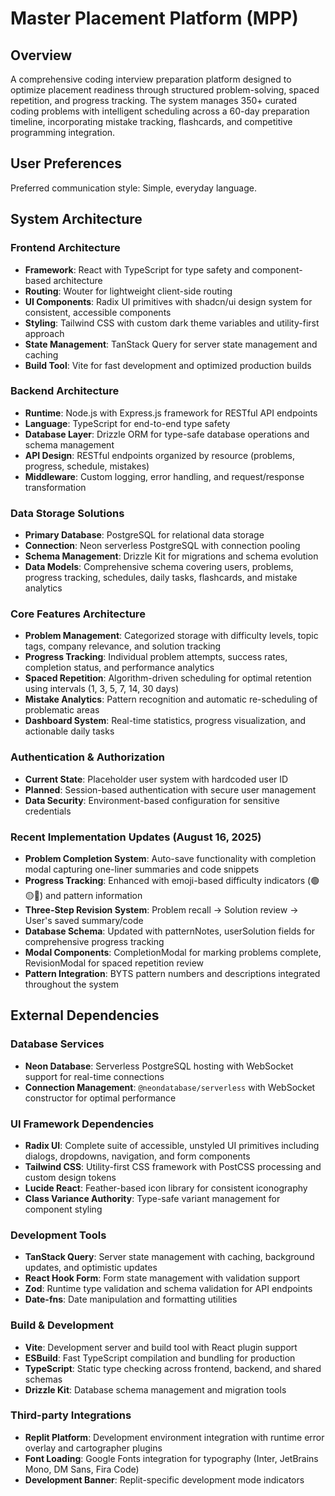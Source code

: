 # Master Placement Platform (MPP)

## Overview

A comprehensive coding interview preparation platform designed to optimize placement readiness through structured problem-solving, spaced repetition, and progress tracking. The system manages 350+ curated coding problems with intelligent scheduling across a 60-day preparation timeline, incorporating mistake tracking, flashcards, and competitive programming integration.

## User Preferences

Preferred communication style: Simple, everyday language.

## System Architecture

### Frontend Architecture
- **Framework**: React with TypeScript for type safety and component-based architecture
- **Routing**: Wouter for lightweight client-side routing
- **UI Components**: Radix UI primitives with shadcn/ui design system for consistent, accessible components
- **Styling**: Tailwind CSS with custom dark theme variables and utility-first approach
- **State Management**: TanStack Query for server state management and caching
- **Build Tool**: Vite for fast development and optimized production builds

### Backend Architecture
- **Runtime**: Node.js with Express.js framework for RESTful API endpoints
- **Language**: TypeScript for end-to-end type safety
- **Database Layer**: Drizzle ORM for type-safe database operations and schema management
- **API Design**: RESTful endpoints organized by resource (problems, progress, schedule, mistakes)
- **Middleware**: Custom logging, error handling, and request/response transformation

### Data Storage Solutions
- **Primary Database**: PostgreSQL for relational data storage
- **Connection**: Neon serverless PostgreSQL with connection pooling
- **Schema Management**: Drizzle Kit for migrations and schema evolution
- **Data Models**: Comprehensive schema covering users, problems, progress tracking, schedules, daily tasks, flashcards, and mistake analytics

### Core Features Architecture
- **Problem Management**: Categorized storage with difficulty levels, topic tags, company relevance, and solution tracking
- **Progress Tracking**: Individual problem attempts, success rates, completion status, and performance analytics
- **Spaced Repetition**: Algorithm-driven scheduling for optimal retention using intervals (1, 3, 5, 7, 14, 30 days)
- **Mistake Analytics**: Pattern recognition and automatic re-scheduling of problematic areas
- **Dashboard System**: Real-time statistics, progress visualization, and actionable daily tasks

### Authentication & Authorization
- **Current State**: Placeholder user system with hardcoded user ID
- **Planned**: Session-based authentication with secure user management
- **Data Security**: Environment-based configuration for sensitive credentials

### Recent Implementation Updates (August 16, 2025)
- **Problem Completion System**: Auto-save functionality with completion modal capturing one-liner summaries and code snippets
- **Progress Tracking**: Enhanced with emoji-based difficulty indicators (🟢🟡🔴) and pattern information
- **Three-Step Revision System**: Problem recall → Solution review → User's saved summary/code
- **Database Schema**: Updated with patternNotes, userSolution fields for comprehensive progress tracking
- **Modal Components**: CompletionModal for marking problems complete, RevisionModal for spaced repetition review
- **Pattern Integration**: BYTS pattern numbers and descriptions integrated throughout the system

## External Dependencies

### Database Services
- **Neon Database**: Serverless PostgreSQL hosting with WebSocket support for real-time connections
- **Connection Management**: `@neondatabase/serverless` with WebSocket constructor for optimal performance

### UI Framework Dependencies
- **Radix UI**: Complete suite of accessible, unstyled UI primitives including dialogs, dropdowns, navigation, and form components
- **Tailwind CSS**: Utility-first CSS framework with PostCSS processing and custom design tokens
- **Lucide React**: Feather-based icon library for consistent iconography
- **Class Variance Authority**: Type-safe variant management for component styling

### Development Tools
- **TanStack Query**: Server state management with caching, background updates, and optimistic updates
- **React Hook Form**: Form state management with validation support
- **Zod**: Runtime type validation and schema validation for API endpoints
- **Date-fns**: Date manipulation and formatting utilities

### Build & Development
- **Vite**: Development server and build tool with React plugin support
- **ESBuild**: Fast TypeScript compilation and bundling for production
- **TypeScript**: Static type checking across frontend, backend, and shared schemas
- **Drizzle Kit**: Database schema management and migration tools

### Third-party Integrations
- **Replit Platform**: Development environment integration with runtime error overlay and cartographer plugins
- **Font Loading**: Google Fonts integration for typography (Inter, JetBrains Mono, DM Sans, Fira Code)
- **Development Banner**: Replit-specific development mode indicators